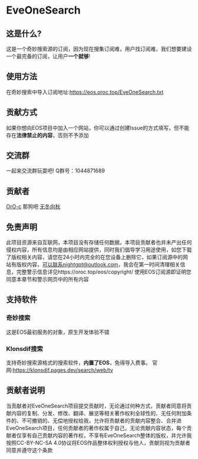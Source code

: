 # EveOneSearch
## 这是什么?
这是一个奇妙搜索源的订阅，因为现在搜集订阅难，用户找订阅难，我们想要建设一个最完备的订阅，让用户**一个就够**!
## 使用方法
在奇妙搜索中导入订阅地址:<https://eos.oroc.top/EveOneSearch.txt>
## 贡献方式
如果你想向EOS项目中加入一个网站，你可以通过创建Issue的方式填写，但不能存在**法律禁止的内容**，否则不予添加
## 交流群
一起来交流群玩耍吧!
Q群号：1044871689
## 贡献者
[OrO-c](https://github.com/OrO-c/ "@OrO-c")
那狗吧
[无冬向秋](https://www.magicalapk.com/app/share/user?id=488)
## 免责声明
此项目资源来自互联网，本项目没有存储任何数据，本项目贡献者也并未产出任何侵权内容，所有信息均是由相应网站提供，同时我们倡导学习用途使用，如您下载了版权相关内容，请您在24小时内完全的在您设备上删除它，如果订阅源中的网站有版权内容，可以联系nightgpt@outlook.com，我会在第一时间清理相关信息，完整警示信息详见https://oroc.top/eos/copyright/
使用EOS订阅源即证明您同意本章节和警示网页中的所有内容
## 支持软件
### 奇妙搜索
这是EOS最初服务的对象，原生开发体验不错
### Klonsdif搜索
支持奇妙搜索源格式的搜索软件，**内置了EOS**，免得导入费事。
官网:https://klonsdif.pages.dev/search/web/tv
## 贡献者说明
当贡献者对EveOneSearch项目提交贡献时，无论通过何种方式，贡献者同意将贡献内容的复制、分发、修改、翻译、展览等相关著作权利全球性的、无任何附加条件的、不可撤销的、无偿地授权给我，允许将贡献者的贡献内容整合、合并进EveOneSearch项目，任何贡献者的著作权属于自己，无论贡献内容状态，每个贡献者仅享有自己贡献内容的著作权，不享有EveOneSearch整体的版权，并允许我按照CC-BY-NC-SA 4.0协议将EOS作品整体权利授权与他人，贡献则视为贡献者同意并遵守这个条款